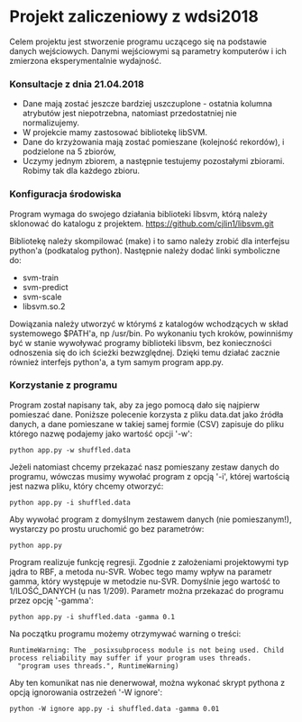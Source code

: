 # Projekt zaliczeniowy z wdsi2018

Celem projektu jest stworzenie programu uczącego się na podstawie danych wejściowych. Danymi wejściowymi są parametry komputerów i ich zmierzona eksperymentalnie wydajność.

### Konsultacje z dnia 21.04.2018

- Dane mają zostać jeszcze bardziej uszczuplone - ostatnia kolumna atrybutów jest niepotrzebna, natomiast przedostatniej nie normalizujemy.
- W projekcie mamy zastosować bibliotekę libSVM.
- Dane do krzyżowania mają zostać pomieszane (kolejność rekordów), i podzielone na 5 zbiorów,
- Uczymy jednym zbiorem, a następnie testujemy pozostałymi zbiorami. Robimy tak dla każdego zbioru.

### Konfiguracja środowiska

Program wymaga do swojego działania biblioteki libsvm, którą należy sklonować do katalogu z projektem. https://github.com/cjlin1/libsvm.git

Bibliotekę należy skompilować (make) i to samo należy zrobić dla interfejsu python'a (podkatalog python). 
Następnie należy dodać linki symboliczne do:
* svm-train
* svm-predict
* svm-scale
* libsvm.so.2

Dowiązania należy utworzyć w którymś z katalogów wchodzących w skład systemowego $PATH'a, np /usr/bin. Po wykonaniu tych kroków, powinniśmy być w stanie wywoływać programy biblioteki libsvm, bez konieczności odnoszenia się do ich ścieżki bezwzględnej. Dzięki temu działać zacznie również interfejs python'a, a tym samym program app.py.

### Korzystanie z programu

Program został napisany tak, aby za jego pomocą dało się najpierw pomieszać dane. Poniższe polecenie korzysta z pliku data.dat jako źródła danych, a dane pomieszane w takiej samej formie (CSV) zapisuje do pliku którego nazwę podajemy jako wartość opcji '-w':

```
python app.py -w shuffled.data
```
Jeżeli natomiast chcemy przekazać nasz pomieszany zestaw danych do programu, wówczas musimy wywołać program z opcją '-i', której wartością jest nazwa pliku, który chcemy otworzyć:

```
python app.py -i shuffled.data
```

Aby wywołać program z domyślnym zestawem danych (nie pomieszanym!), wystarczy po prostu uruchomić go bez parametrów:

```
python app.py
```
Program realizuje funkcję regresji. Zgodnie z założeniami projektowymi typ jądra to RBF, a metoda nu-SVR. Wobec tego mamy wpływ na parametr gamma, który występuje w metodzie nu-SVR. Domyślnie jego wartość to 1/ILOŚĆ_DANYCH (u nas 1/209). Parametr można przekazać do programu przez opcję '-gamma':

```
python app.py -i shuffled.data -gamma 0.1
```

Na początku programu możemy otrzymywać warning o treści:
```
RuntimeWarning: The _posixsubprocess module is not being used. Child process reliability may suffer if your program uses threads.
  "program uses threads.", RuntimeWarning)
```

Aby ten komunikat nas nie denerwował, można wykonać skrypt pythona z opcją ignorowania ostrzeżeń '-W ignore':

```
python -W ignore app.py -i shuffled.data -gamma 0.01
```
